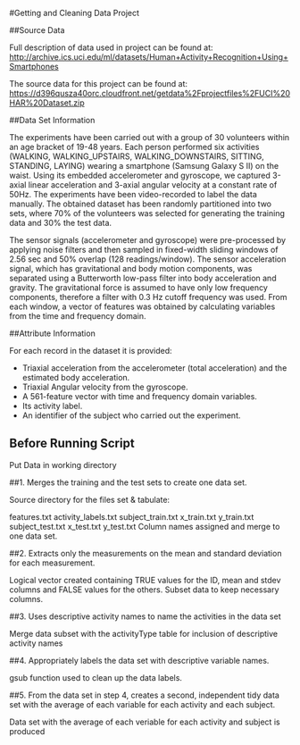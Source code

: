 #Getting and Cleaning Data Project


##Source Data

Full description of data used in project can be found at:
http://archive.ics.uci.edu/ml/datasets/Human+Activity+Recognition+Using+Smartphones

The source data for this project can be found at:
https://d396qusza40orc.cloudfront.net/getdata%2Fprojectfiles%2FUCI%20HAR%20Dataset.zip


##Data Set Information

The experiments have been carried out with a group of 30 volunteers within an age bracket of 19-48 years. Each person performed six activities (WALKING, WALKING_UPSTAIRS, WALKING_DOWNSTAIRS, SITTING, STANDING, LAYING) wearing a smartphone (Samsung Galaxy S II) on the waist. Using its embedded accelerometer and gyroscope, we captured 3-axial linear acceleration and 3-axial angular velocity at a constant rate of 50Hz. The experiments have been video-recorded to label the data manually. The obtained dataset has been randomly partitioned into two sets, where 70% of the volunteers was selected for generating the training data and 30% the test data.

The sensor signals (accelerometer and gyroscope) were pre-processed by applying noise filters and then sampled in fixed-width sliding windows of 2.56 sec and 50% overlap (128 readings/window). The sensor acceleration signal, which has gravitational and body motion components, was separated using a Butterworth low-pass filter into body acceleration and gravity. The gravitational force is assumed to have only low frequency components, therefore a filter with 0.3 Hz cutoff frequency was used. From each window, a vector of features was obtained by calculating variables from the time and frequency domain.

##Attribute Information

For each record in the dataset it is provided:
- Triaxial acceleration from the accelerometer (total acceleration) and the estimated body acceleration.
- Triaxial Angular velocity from the gyroscope.
- A 561-feature vector with time and frequency domain variables.
- Its activity label.
- An identifier of the subject who carried out the experiment. 

## Before Running Script
Put Data in working directory

##1. Merges the training and the test sets to create one data set.

Source directory for the files set & tabulate:

features.txt
activity_labels.txt
subject_train.txt
x_train.txt
y_train.txt
subject_test.txt
x_test.txt
y_test.txt
Column names assigned and merge to one data set.

##2. Extracts only the measurements on the mean and standard deviation for each measurement.

Logical vector created containing TRUE values for the ID, mean and stdev columns and FALSE values for the others. Subset data to keep necessary columns.

##3. Uses descriptive activity names to name the activities in the data set

Merge data subset with the activityType table for inclusion of descriptive activity names

##4. Appropriately labels the data set with descriptive variable names.

 gsub function used to clean up the data labels.

##5. From the data set in step 4, creates a second, independent tidy data set with the average of each variable for each activity and each subject.

Data set with the average of each veriable for each activity and subject is produced
